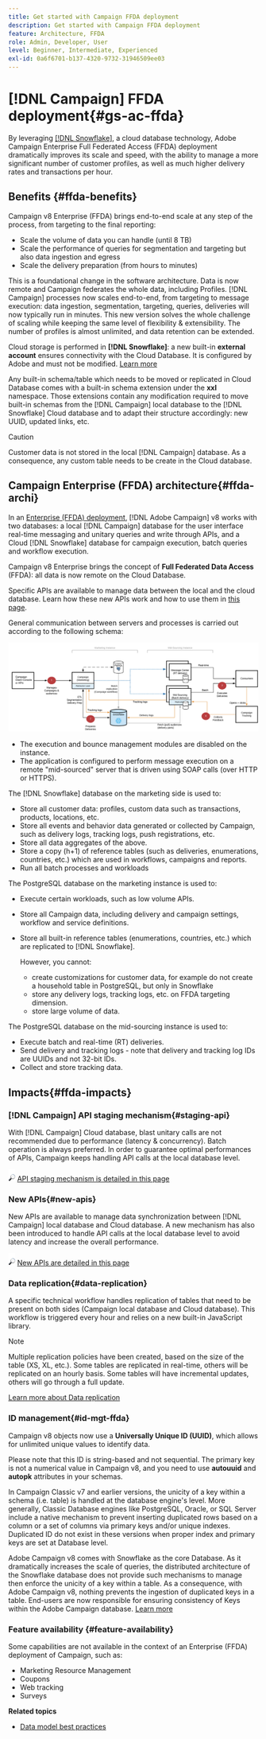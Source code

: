 ```yaml
---
title: Get started with Campaign FFDA deployment
description: Get started with Campaign FFDA deployment
feature: Architecture, FFDA
role: Admin, Developer, User
level: Beginner, Intermediate, Experienced
exl-id: 0a6f6701-b137-4320-9732-31946509ee03
---
```

# [!DNL Campaign] FFDA deployment{#gs-ac-ffda}

By leveraging [[!DNL Snowflake]](https://www.snowflake.com/), a cloud database technology, Adobe Campaign Enterprise Full Federated Access (FFDA) deployment dramatically improves its scale and speed, with the ability to manage a more significant number of customer profiles, as well as much higher delivery rates and transactions per hour. 

## Benefits {#ffda-benefits}

Campaign v8 Enterprise (FFDA) brings end-to-end scale at any step of the process, from targeting to the final reporting:

* Scale the volume of data you can handle (until 8 TB)
* Scale the performance of queries for segmentation and targeting but also data ingestion and egress
* Scale the delivery preparation (from hours to minutes)

This is a foundational change in the software architecture. Data is now remote and Campaign federates the whole data, including Profiles. [!DNL Campaign] processes now scales end-to-end, from targeting to message execution: data ingestion, segmentation, targeting, queries, deliveries will now typically run in minutes. This new version solves the whole challenge of scaling while keeping the same level of flexibility & extensibility. The number of profiles is almost unlimited, and data retention can be extended.

Cloud storage is performed in **[!DNL Snowflake]**: a new built-in **external account** ensures connectivity with the Cloud Database. It is configured by Adobe and must not be modified. [Learn more](../config/external-accounts.md)

Any built-in schema/table which needs to be moved or replicated in Cloud Database comes with a built-in schema extension under the **xxl** namespace. Those extensions contain any modification required to move built-in schemas from the [!DNL Campaign] local database to the [!DNL Snowflake] Cloud database and to adapt their structure accordingly: new UUID, updated links, etc.

>[!CAUTION]
>
> Customer data is not stored in the local [!DNL Campaign] database. As a consequence, any custom table needs to be create in the Cloud database.
>

## Campaign Enterprise (FFDA) architecture{#ffda-archi}

In an [Enterprise (FFDA) deployment](../architecture/enterprise-deployment.md), [!DNL Adobe Campaign] v8 works with two databases: a local [!DNL Campaign] database for the user interface real-time messaging and unitary queries and write through APIs, and a Cloud [!DNL Snowflake] database for campaign execution, batch queries and workflow execution.

Campaign v8 Enterprise brings the concept of **Full Federated Data Access** (FFDA): all data is now remote on the Cloud Database. 

Specific APIs are available to manage data between the local and the cloud database. Learn how these new APIs work and how to use them in [this page](new-apis.md).

General communication between servers and processes is carried out according to the following schema:

![](assets/architecture.png) 

* The execution and bounce management modules are disabled on the instance.
* The application is configured to perform message execution on a remote "mid-sourced" server that is driven using SOAP calls (over HTTP or HTTPS).

The [!DNL Snowflake] database on the marketing side is used to:

* Store all customer data: profiles, custom data such as transactions, products, locations, etc.
* Store all events and behavior data generated or collected by Campaign, such as delivery logs, tracking logs, push registrations, etc.
* Store all data aggregates of the above.
* Store a copy (h+1) of reference tables (such as deliveries, enumerations, countries, etc.) which are used in workflows, campaigns and reports.
* Run all batch processes and workloads


The PostgreSQL database on the marketing instance is used to:

* Execute certain workloads, such as low volume APIs.
* Store all Campaign data, including delivery and campaign settings, workflow and service definitions.
* Store all built-in reference tables (enumerations, countries, etc.) which are replicated to [!DNL Snowflake].
    
    However, you cannot:
    * create customizations for customer data, for example do not create a household table in PostgreSQL, but only in Snowflake
    * store any delivery logs, tracking logs, etc. on FFDA targeting dimension.
    * store large volume of data.


The PostgreSQL database on the mid-sourcing instance is used to:

* Execute batch and real-time (RT) deliveries.
* Send delivery and tracking logs - note that delivery and tracking log IDs are UUIDs and not 32-bit IDs.
* Collect and store tracking data.


## Impacts{#ffda-impacts}

### [!DNL Campaign] API staging mechanism{#staging-api}

With [!DNL Campaign] Cloud database, blast unitary calls are not recommended due to performance (latency & concurrency). Batch operation is always preferred. In order to guarantee optimal performances of APIs, Campaign keeps handling API calls at the local database level.

![](../assets/do-not-localize/glass.png) [API staging mechanism is detailed in this page](staging.md)

### New APIs{#new-apis}

New APIs are available to manage data synchronization between [!DNL Campaign] local database and Cloud database. A new mechanism has also been introduced to handle API calls at the local database level to avoid latency and increase the overall performance.

![](../assets/do-not-localize/glass.png) [New APIs are detailed in this page](new-apis.md)


### Data replication{#data-replication}

A specific technical workflow handles replication of tables that need to be present on both sides (Campaign  local database and Cloud database). This workflow is triggered every hour and relies on a new built-in JavaScript library.

>[!NOTE]
>
> Multiple replication policies have been created, based on the size of the table (XS, XL, etc.).
> Some tables are replicated in real-time, others will be replicated on an hourly basis. Some tables will have incremental updates, others will go through a full update.
>

[Learn more about Data replication](replication.md)

### ID management{#id-mgt-ffda}

Campaign v8 objects now use a **Universally Unique ID (UUID)**, which allows for unlimited unique values to identify data.

Please note that this ID is string-based and not sequential. The primary key is not a numerical value in Campaign v8, and you need to use **autouuid** and **autopk** attributes in your schemas.

In Campaign Classic v7 and earlier versions, the unicity of a key within a schema (i.e. table) is handled at the database engine's level. More generally, Classic Database engines like PostgreSQL, Oracle, or SQL Server include a native mechanism to prevent inserting duplicated rows based on a column or a set of columns via primary keys and/or unique indexes. Duplicated ID do not exist in these versions when proper index and primary keys are set at Database level.

Adobe Campaign v8 comes with Snowflake as the core Database. As it dramatically increases the scale of queries, the distributed architecture of the Snowflake database does not provide such mechanisms to manage then enforce the unicity of a key within a table. As a consequence, with Adobe Campaign v8, nothing prevents the ingestion of duplicated keys in a table. End-users are now responsible for ensuring consistency of Keys within the Adobe Campaign database. [Learn more](keys.md)

### Feature availability {#feature-availability}

Some capabilities are not available in the context of an Enterprise (FFDA) deployment of Campaign, such as:

* Marketing Resource Management
* Coupons
* Web tracking
* Surveys


**Related topics**

* [Data model best practices](../dev/datamodel-best-practices.md)
